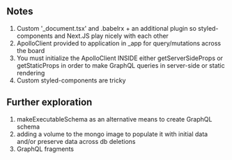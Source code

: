 ## Notes

1. Custom '\_document.tsx' and .babelrx + an additional plugin so styled-components and Next.JS play nicely with each other
2. ApolloClient provided to application in \_app for query/mutations across the board
3. You must initialize the ApolloClient INSIDE either getServerSideProps or getStaticProps in order to make GraphQL queries in server-side or static rendering
4. Custom styled-components are tricky

## Further exploration

1. makeExecutableSchema as an alternative means to create GraphQL schema
2. adding a volume to the mongo image to populate it with initial data and/or preserve data across db deletions
3. GraphQL fragments
